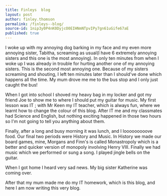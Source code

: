```yaml
---
title: Finleys  blog
layout: post
author: finley.thomson
permalink: /finleys--blog/
source-id: 1nip3y0P4nK0DyjcO0EIHNmNTpvIPy7gn61uGife67aE
published: true
---
```

I woke up with my annoying dog barking in my face and my even more annoying sister, Tabitha, screaming as usual(I have 6 extremely annoying sisters and this one is the most annoying). In only ten minutes from when I woke up I was already in trouble for hurting another one of my annoying sisters. This is the second most annoying one. Because of my sisters screaming and shouting, I left ten minutes later than I should've done which happens all the time. My mum drove me me to the bus stop and I only just caught the bus! 

When I got into school I shoved my heavy bag in my locker and got my friend Joe to show me to where I should put my guitar for music. My first lesson was IT ; with Mr Keen my IT teacher, which is always fun, where we learnt how to change the colour of this blog. After IT me and my classmates had Science and English, but nothing exciting happened in those two hours so I'm not going to tell you anything about them.

Finally, after a long and busy morning it was lunch, and I looooooooove food. Our final two periods were History and Music. In History we made our board games, mine, Morgans and Finn's is called Monastropoly which is a better and quicker version of monopoly involving Henry VIII. Finally we had music which we performed or sung a song. I played jingle bells on the guitar.

When I got home I heard very sad news. My big sister Katherine was coming over.

 After that my mum made me do my IT homework, which is this blog, and here I am now writing this very blog.


